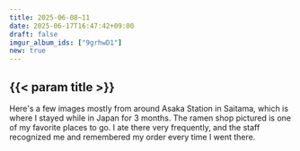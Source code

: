 ```yaml
---
title: 2025-06-08~11
date: 2025-06-17T16:47:42+09:00
draft: false
imgur_album_ids: ["9grhwD1"]
new: true
---
```


<h2 id="title">{{< param title >}}</h2>

Here's a few images mostly from around Asaka Station in Saitama, which is where I stayed while in Japan for 3 months. The ramen shop pictured is one of my favorite places to go. I ate there very frequently, and the staff recognized me and remembered my order every time I went there.

